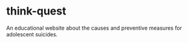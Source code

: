 think-quest
===========

An educational website about the causes and preventive measures for adolescent suicides.
